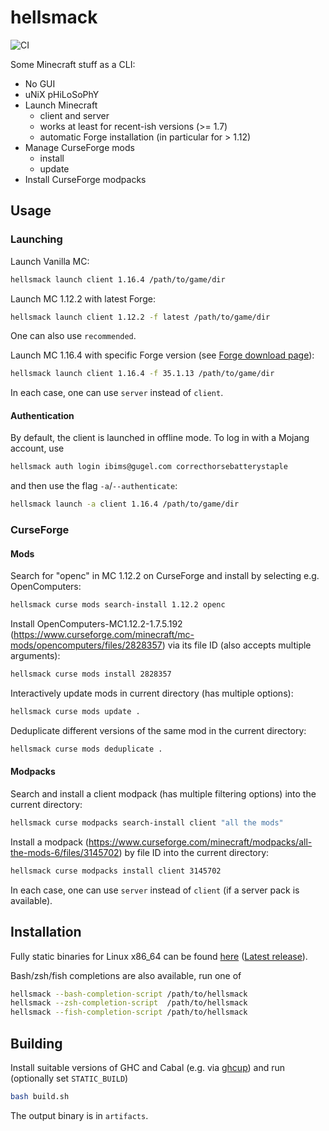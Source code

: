# hellsmack

![CI](https://github.com/amesgen/hellsmack/workflows/CI/badge.svg)

Some Minecraft stuff as a CLI:

 - No GUI
 - uNiX pHiLoSoPhY
 - Launch Minecraft
    - client and server
    - works at least for recent-ish versions (>= 1.7)
    - automatic Forge installation (in particular for > 1.12)
 - Manage CurseForge mods
    - install
    - update
 - Install CurseForge modpacks

## Usage

### Launching

Launch Vanilla MC:
```bash
hellsmack launch client 1.16.4 /path/to/game/dir
```

Launch MC 1.12.2 with latest Forge:
```bash
hellsmack launch client 1.12.2 -f latest /path/to/game/dir
```
One can also use `recommended`.

Launch MC 1.16.4 with specific Forge version (see [Forge download page](https://files.minecraftforge.net/)):
```bash
hellsmack launch client 1.16.4 -f 35.1.13 /path/to/game/dir
```

In each case, one can use `server` instead of `client`.

#### Authentication

By default, the client is launched in offline mode. To log in with a Mojang account, use
```bash
hellsmack auth login ibims@gugel.com correcthorsebatterystaple
```
and then use the flag `-a`/`--authenticate`:
```bash
hellsmack launch -a client 1.16.4 /path/to/game/dir
```

### CurseForge

#### Mods

Search for "openc" in MC 1.12.2 on CurseForge and install by selecting e.g. OpenComputers:
```bash
hellsmack curse mods search-install 1.12.2 openc
```

Install OpenComputers-MC1.12.2-1.7.5.192 (https://www.curseforge.com/minecraft/mc-mods/opencomputers/files/2828357) via its file ID (also accepts multiple arguments):
```bash
hellsmack curse mods install 2828357
```

Interactively update mods in current directory (has multiple options):
```bash
hellsmack curse mods update .
```

Deduplicate different versions of the same mod in the current directory:
```bash
hellsmack curse mods deduplicate .
```

#### Modpacks

Search and install a client modpack (has multiple filtering options) into the current directory:
```bash
hellsmack curse modpacks search-install client "all the mods"
```

Install a modpack (https://www.curseforge.com/minecraft/modpacks/all-the-mods-6/files/3145702) by file ID into the current directory:
```bash
hellsmack curse modpacks install client 3145702
```

In each case, one can use `server` instead of `client` (if a server pack is available).

## Installation

Fully static binaries for Linux x86_64 can be found [here](https://github.com/amesgen/hellsmack/releases) ([Latest release](https://github.com/amesgen/hellsmack/releases/latest/download/hellsmack-Linux)).

Bash/zsh/fish completions are also available, run one of
```bash
hellsmack --bash-completion-script /path/to/hellsmack
hellsmack --zsh-completion-script  /path/to/hellsmack
hellsmack --fish-completion-script /path/to/hellsmack
```

## Building

Install suitable versions of GHC and Cabal (e.g. via [ghcup](https://gitlab.haskell.org/haskell/ghcup-hs/)) and run (optionally set `STATIC_BUILD`)
```bash
bash build.sh
```
The output binary is in `artifacts`.

